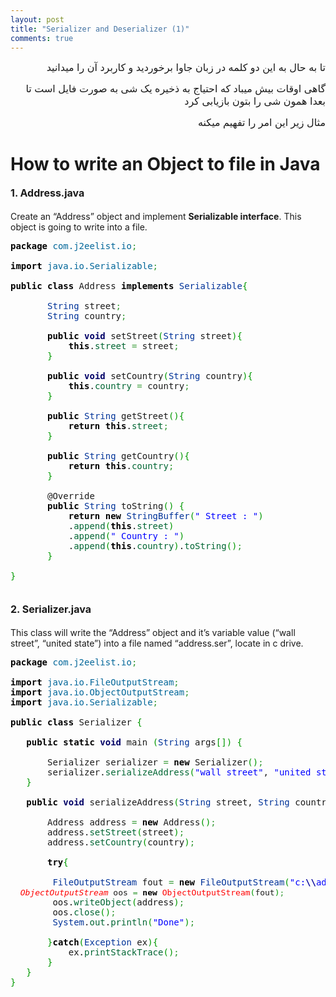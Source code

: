 ```yaml
---
layout: post
title: "Serializer and Deserializer (1)"
comments: true
---
```

<p style="text-align: right;"><span style="font-size: medium;">تا به حال به این دو کلمه در زبان جاوا برخوردید و کاربرد آن را میدانید </span></p>
<p style="text-align: right;"><span style="font-size: medium;">گاهی اوقات بیش میباد که احتیاج به ذخیره یک شی به صورت فایل است تا بعدا همون شی را بتون بازیابی کرد </span></p>
<p style="text-align: right;"><span style="font-size: medium;">مثال زیر این امر را تفهیم میکنه</span></p>
<h1 class="post-title">How to write an Object to file in Java</h1>
<h4><span style="font-size: medium;">1. Address.java</span></h4>
<p>Create an &ldquo;Address&rdquo; object and implement <strong>Serializable interface</strong>. This object is going to write into a file.</p>
<div class="wp_syntax">
<div class="code">
<pre class="java" style="font-family: monospace;"><span style="color: #000000; font-weight: bold;">package</span> <span style="color: #006699;">com.j2eelist.io</span><span style="color: #339933;">;</span>
&nbsp;
<span style="color: #000000; font-weight: bold;">import</span> <span style="color: #006699;">java.io.Serializable</span><span style="color: #339933;">;</span>
&nbsp;
<span style="color: #000000; font-weight: bold;">public</span> <span style="color: #000000; font-weight: bold;">class</span> Address <span style="color: #000000; font-weight: bold;">implements</span> <span style="color: #003399;">Serializable</span><span style="color: #009900;">{</span>
&nbsp;
	   <span style="color: #003399;">String</span> street<span style="color: #339933;">;</span>
	   <span style="color: #003399;">String</span> country<span style="color: #339933;">;</span>
&nbsp;
	   <span style="color: #000000; font-weight: bold;">public</span> <span style="color: #000066; font-weight: bold;">void</span> setStreet<span style="color: #009900;">(</span><span style="color: #003399;">String</span> street<span style="color: #009900;">)</span><span style="color: #009900;">{</span>
		   <span style="color: #000000; font-weight: bold;">this</span>.<span style="color: #006633;">street</span> <span style="color: #339933;">=</span> street<span style="color: #339933;">;</span>
	   <span style="color: #009900;">}</span>
&nbsp;
	   <span style="color: #000000; font-weight: bold;">public</span> <span style="color: #000066; font-weight: bold;">void</span> setCountry<span style="color: #009900;">(</span><span style="color: #003399;">String</span> country<span style="color: #009900;">)</span><span style="color: #009900;">{</span>
		   <span style="color: #000000; font-weight: bold;">this</span>.<span style="color: #006633;">country</span> <span style="color: #339933;">=</span> country<span style="color: #339933;">;</span>
	   <span style="color: #009900;">}</span>
&nbsp;
	   <span style="color: #000000; font-weight: bold;">public</span> <span style="color: #003399;">String</span> getStreet<span style="color: #009900;">(</span><span style="color: #009900;">)</span><span style="color: #009900;">{</span>
		   <span style="color: #000000; font-weight: bold;">return</span> <span style="color: #000000; font-weight: bold;">this</span>.<span style="color: #006633;">street</span><span style="color: #339933;">;</span>
	   <span style="color: #009900;">}</span>
&nbsp;
	   <span style="color: #000000; font-weight: bold;">public</span> <span style="color: #003399;">String</span> getCountry<span style="color: #009900;">(</span><span style="color: #009900;">)</span><span style="color: #009900;">{</span>
		   <span style="color: #000000; font-weight: bold;">return</span> <span style="color: #000000; font-weight: bold;">this</span>.<span style="color: #006633;">country</span><span style="color: #339933;">;</span>
	   <span style="color: #009900;">}</span>
&nbsp;
	   @Override
	   <span style="color: #000000; font-weight: bold;">public</span> <span style="color: #003399;">String</span> toString<span style="color: #009900;">(</span><span style="color: #009900;">)</span> <span style="color: #009900;">{</span>
    	   <span style="color: #000000; font-weight: bold;">return</span> <span style="color: #000000; font-weight: bold;">new</span> <span style="color: #003399;">StringBuffer</span><span style="color: #009900;">(</span><span style="color: #0000ff;">" Street : "</span><span style="color: #009900;">)</span>
    	   .<span style="color: #006633;">append</span><span style="color: #009900;">(</span><span style="color: #000000; font-weight: bold;">this</span>.<span style="color: #006633;">street</span><span style="color: #009900;">)</span>
    	   .<span style="color: #006633;">append</span><span style="color: #009900;">(</span><span style="color: #0000ff;">" Country : "</span><span style="color: #009900;">)</span>
    	   .<span style="color: #006633;">append</span><span style="color: #009900;">(</span><span style="color: #000000; font-weight: bold;">this</span>.<span style="color: #006633;">country</span><span style="color: #009900;">)</span>.<span style="color: #006633;">toString</span><span style="color: #009900;">(</span><span style="color: #009900;">)</span><span style="color: #339933;">;</span>
	   <span style="color: #009900;">}</span>
&nbsp;
<span style="color: #009900;">}<br /><br /></span></pre>
<h4><span style="font-size: medium;">2. Serializer.java</span></h4>
<p>This class will write the &ldquo;Address&rdquo; object and it&rsquo;s variable value (&ldquo;wall street&rdquo;, &ldquo;united state&rdquo;) into a file named &ldquo;address.ser&rdquo;, locate in c drive.</p>
<div class="wp_syntax">
<div class="code">
<pre class="java" style="font-family: monospace;"><span style="color: #000000; font-weight: bold;">package</span> <span style="color: #006699;">com.j2eelist.io</span><span style="color: #339933;">;</span>
&nbsp;
<span style="color: #000000; font-weight: bold;">import</span> <span style="color: #006699;">java.io.FileOutputStream</span><span style="color: #339933;">;</span>
<span style="color: #000000; font-weight: bold;">import</span> <span style="color: #006699;">java.io.ObjectOutputStream</span><span style="color: #339933;">;</span>
<span style="color: #000000; font-weight: bold;">import</span> <span style="color: #006699;">java.io.Serializable</span><span style="color: #339933;">;</span>
&nbsp;
<span style="color: #000000; font-weight: bold;">public</span> <span style="color: #000000; font-weight: bold;">class</span> Serializer <span style="color: #009900;">{</span>
&nbsp;
   <span style="color: #000000; font-weight: bold;">public</span> <span style="color: #000000; font-weight: bold;">static</span> <span style="color: #000066; font-weight: bold;">void</span> main <span style="color: #009900;">(</span><span style="color: #003399;">String</span> args<span style="color: #009900;">[</span><span style="color: #009900;">]</span><span style="color: #009900;">)</span> <span style="color: #009900;">{</span>
&nbsp;
	   Serializer serializer <span style="color: #339933;">=</span> <span style="color: #000000; font-weight: bold;">new</span> Serializer<span style="color: #009900;">(</span><span style="color: #009900;">)</span><span style="color: #339933;">;</span>
	   serializer.<span style="color: #006633;">serializeAddress</span><span style="color: #009900;">(</span><span style="color: #0000ff;">"wall street"</span>, <span style="color: #0000ff;">"united state"</span><span style="color: #009900;">)</span><span style="color: #339933;">;</span>
   <span style="color: #009900;">}</span>
&nbsp;
   <span style="color: #000000; font-weight: bold;">public</span> <span style="color: #000066; font-weight: bold;">void</span> serializeAddress<span style="color: #009900;">(</span><span style="color: #003399;">String</span> street, <span style="color: #003399;">String</span> country<span style="color: #009900;">)</span><span style="color: #009900;">{</span>
&nbsp;
	   Address address <span style="color: #339933;">=</span> <span style="color: #000000; font-weight: bold;">new</span> Address<span style="color: #009900;">(</span><span style="color: #009900;">)</span><span style="color: #339933;">;</span>
	   address.<span style="color: #006633;">setStreet</span><span style="color: #009900;">(</span>street<span style="color: #009900;">)</span><span style="color: #339933;">;</span>
	   address.<span style="color: #006633;">setCountry</span><span style="color: #009900;">(</span>country<span style="color: #009900;">)</span><span style="color: #339933;">;</span>
&nbsp;
	   <span style="color: #000000; font-weight: bold;">try</span><span style="color: #009900;">{</span>
&nbsp;
		<span style="color: #003399;">FileOutputStream</span> fout <span style="color: #339933;">=</span> <span style="color: #000000; font-weight: bold;">new</span> <span style="color: #003399;">FileOutputStream</span><span style="color: #009900;">(</span><span style="color: #0000ff;">"c:<span style="color: #000099; font-weight: bold;">\\</span>address.ser"</span><span style="color: #009900;">)</span><span style="color: #339933;">;</span>
<span style="font-size: medium;"> <span style="color: #ff0000;"><em> ObjectOutputStream</em></span> oos <span style="color: #339933;">=</span> <span style="color: #000000; font-weight: bold;">new</span> <span style="color: #ff0000;">ObjectOutputStream</span><span style="color: #009900;">(</span>fout<span style="color: #009900;">)</span><span style="color: #339933;">;</span> </span> 
		oos.<span style="color: #006633;">writeObject</span><span style="color: #009900;">(</span>address<span style="color: #009900;">)</span><span style="color: #339933;">;</span>
		oos.<span style="color: #006633;">close</span><span style="color: #009900;">(</span><span style="color: #009900;">)</span><span style="color: #339933;">;</span>
		<span style="color: #003399;">System</span>.<span style="color: #006633;">out</span>.<span style="color: #006633;">println</span><span style="color: #009900;">(</span><span style="color: #0000ff;">"Done"</span><span style="color: #009900;">)</span><span style="color: #339933;">;</span>
&nbsp;
	   <span style="color: #009900;">}</span><span style="color: #000000; font-weight: bold;">catch</span><span style="color: #009900;">(</span><span style="color: #003399;">Exception</span> ex<span style="color: #009900;">)</span><span style="color: #009900;">{</span>
		   ex.<span style="color: #006633;">printStackTrace</span><span style="color: #009900;">(</span><span style="color: #009900;">)</span><span style="color: #339933;">;</span>
	   <span style="color: #009900;">}</span>
   <span style="color: #009900;">}</span>
<span style="color: #009900;">}</span></pre>
</div>
</div>
<pre class="java" style="font-family: monospace;">&nbsp;</pre>
</div>
</div>
